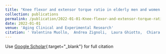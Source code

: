 ```yaml
---
title: "Knee flexor and extensor torque ratio in elderly men and women with and without obesity: A cross-sectional study"
collection: publications
permalink: /publication/2022-01-01-Knee-flexor-and-extensor-torque-ratio-in-elderly-men-and-women-with-and-without-obesity-A-cross-sectional-study
date: 2022-01-01
venue: 'Aging Clinical and Experimental Research'
citation: ' Valentina Muollo,  Andrea Zignoli,  Laura Ghiotto,  Chiara Milanese,  Mauro Zamboni,  Federico Schena,  Andrea Rossi, &quot;Knee flexor and extensor torque ratio in elderly men and women with and without obesity: A cross-sectional study.&quot; Aging Clinical and Experimental Research, 2022.'
---
```

Use [Google Scholar](https://scholar.google.com/scholar?q=Knee+flexor+and+extensor+torque+ratio+in+elderly+men+and+women+with+and+without+obesity:+A+cross+sectional+study){:target="_blank"} for full citation